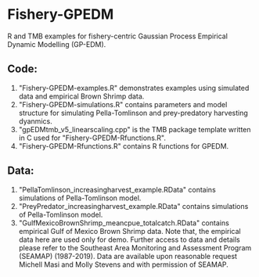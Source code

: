# Fishery-GPEDM
R and TMB examples for fishery-centric Gaussian Process Empirical Dynamic Modelling (GP-EDM).

## Code: 
1. "Fishery-GPEDM-examples.R" demonstrates examples using simulated data and empirical Brown Shrimp data.
2. "Fishery-GPEDM-simulations.R" contains parameters and model structure for simulating Pella-Tomlinson and prey-predatory harvesting dyanmics.
3. "gpEDMtmb_v5_linearscaling.cpp" is the TMB package template written in C used for "Fishery-GPEDM-Rfunctions.R".
4.  "Fishery-GPEDM-Rfunctions.R" contains R functions for GPEDM.

## Data:
1. "PellaTomlinson_increasingharvest_example.RData" contains simulations of Pella-Tomlinson model.
2. "PreyPredator_increasingharvest_example.RData" contains simulations of Pella-Tomlinson model.
3. "GulfMexicoBrownShrimp_meancpue_totalcatch.RData" contains empirical Gulf of Mexico Brown Shrimp data. Note that, the empirical data here are used only for demo. Further access to data and details please refer to the Southeast Area Monitoring and Assessment Program (SEAMAP) (1987-2019). Data are available upon reasonable request Michell Masi and Molly Stevens and with permission of SEAMAP.
